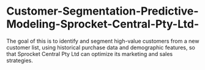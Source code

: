 # Customer-Segmentation-Predictive-Modeling-Sprocket-Central-Pty-Ltd-
The goal of this is to identify and segment high-value customers from a new customer list, using historical purchase data and demographic features, so that Sprocket Central Pty Ltd can optimize its marketing and sales strategies.
